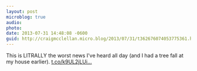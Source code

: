 ```yaml
---
layout: post
microblog: true
audio: 
photo: 
date: 2013-07-31 14:48:08 -0600
guid: http://craigmcclellan.micro.blog/2013/07/31/t362676074053775361.html
---
```

This is LITRALLY the worst news I've heard all day (and I had a tree fall at my house earlier). [t.co/k9UL2jLUi...](http://t.co/k9UL2jLUi7)
